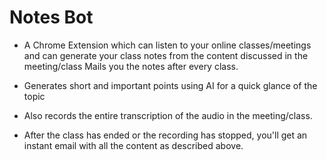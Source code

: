 # Notes Bot
* A Chrome Extension which can listen to your online classes/meetings and can generate your class notes from the content discussed in the meeting/class
  Mails you the notes after every class.

* Generates short and important points using AI for a quick glance of the topic
* Also records the entire transcription of the audio in the meeting/class.

* After the class has ended or the recording has stopped, you'll get an instant email with all the content as described above.
